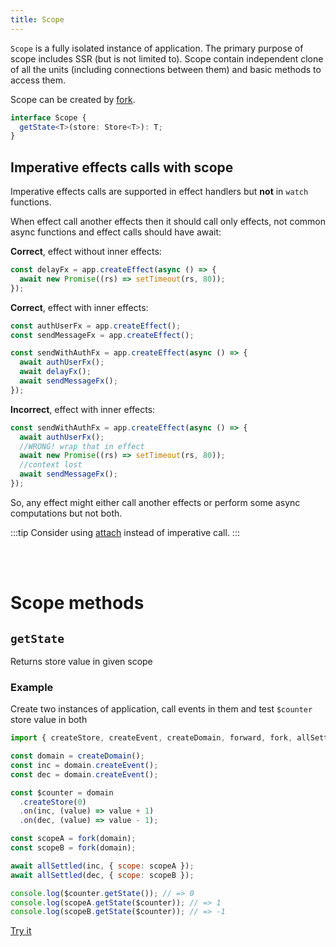 ```yaml
---
title: Scope
---
```


`Scope` is a fully isolated instance of application.
The primary purpose of scope includes SSR (but is not limited to). Scope contain independent clone of all the units (including connections between them) and basic methods to access them.

Scope can be created by [fork](/en/api/effector/fork).

```ts
interface Scope {
  getState<T>(store: Store<T>): T;
}
```

## Imperative effects calls with scope

Imperative effects calls are supported in effect handlers but **not** in `watch` functions.

When effect call another effects then it should call only effects, not common async functions and effect calls should have await:

**Correct**, effect without inner effects:

```js
const delayFx = app.createEffect(async () => {
  await new Promise((rs) => setTimeout(rs, 80));
});
```

**Correct**, effect with inner effects:

```js
const authUserFx = app.createEffect();
const sendMessageFx = app.createEffect();

const sendWithAuthFx = app.createEffect(async () => {
  await authUserFx();
  await delayFx();
  await sendMessageFx();
});
```

**Incorrect**, effect with inner effects:

```js
const sendWithAuthFx = app.createEffect(async () => {
  await authUserFx();
  //WRONG! wrap that in effect
  await new Promise((rs) => setTimeout(rs, 80));
  //context lost
  await sendMessageFx();
});
```

So, any effect might either call another effects or perform some async computations but not both.

:::tip
Consider using [attach](/en/api/effector/attach) instead of imperative call.
:::

<br/><br/>

# Scope methods

## `getState`

Returns store value in given scope

### Example

Create two instances of application, call events in them and test `$counter` store value in both

```js
import { createStore, createEvent, createDomain, forward, fork, allSettled } from "effector";

const domain = createDomain();
const inc = domain.createEvent();
const dec = domain.createEvent();

const $counter = domain
  .createStore(0)
  .on(inc, (value) => value + 1)
  .on(dec, (value) => value - 1);

const scopeA = fork(domain);
const scopeB = fork(domain);

await allSettled(inc, { scope: scopeA });
await allSettled(dec, { scope: scopeB });

console.log($counter.getState()); // => 0
console.log(scopeA.getState($counter)); // => 1
console.log(scopeB.getState($counter)); // => -1
```

[Try it](https://share.effector.dev/0grlV3bA)
